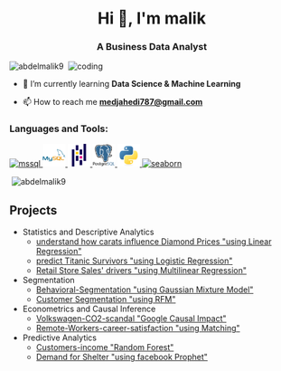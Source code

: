 <h1 align="center">Hi 👋, I'm malik</h1>
<h3 align="center">A Business Data Analyst</h3>

<img align="right" alt="coding" width="400" src="https://user-images.githubusercontent.com/55389276/140866485-8fb1c876-9a8f-4d6a-98dc-08c4981eaf70.gif">

<p align="left"> <img src="https://komarev.com/ghpvc/?username=abdelmalik9&label=Profile%20views&color=0e75b6&style=flat" alt="abdelmalik9" /> </p>

- 🌱 I’m currently learning **Data Science & Machine Learning**

- 📫 How to reach me **medjahedi787@gmail.com**

<p align="left">
</p>

<h3 align="left">Languages and Tools:</h3>
<p align="left"> <a href="https://www.microsoft.com/en-us/sql-server" target="_blank" rel="noreferrer"> <img src="https://www.svgrepo.com/show/303229/microsoft-sql-server-logo.svg" alt="mssql" width="40" height="40"/> </a> <a href="https://www.mysql.com/" target="_blank" rel="noreferrer"> <img src="https://raw.githubusercontent.com/devicons/devicon/master/icons/mysql/mysql-original-wordmark.svg" alt="mysql" width="40" height="40"/> </a> <a href="https://pandas.pydata.org/" target="_blank" rel="noreferrer"> <img src="https://raw.githubusercontent.com/devicons/devicon/2ae2a900d2f041da66e950e4d48052658d850630/icons/pandas/pandas-original.svg" alt="pandas" width="40" height="40"/> </a> <a href="https://www.postgresql.org" target="_blank" rel="noreferrer"> <img src="https://raw.githubusercontent.com/devicons/devicon/master/icons/postgresql/postgresql-original-wordmark.svg" alt="postgresql" width="40" height="40"/> </a> <a href="https://www.python.org" target="_blank" rel="noreferrer"> <img src="https://raw.githubusercontent.com/devicons/devicon/master/icons/python/python-original.svg" alt="python" width="40" height="40"/> </a> <a href="https://seaborn.pydata.org/" target="_blank" rel="noreferrer"> <img src="https://seaborn.pydata.org/_images/logo-mark-lightbg.svg" alt="seaborn" width="40" height="40"/> </a> </p>

<p>&nbsp;<img align="center" src="https://github-readme-stats.vercel.app/api?username=abdelmalik9&show_icons=true&locale=en" alt="abdelmalik9" /></p>


## Projects
- Statistics and Descriptive Analytics
    * <a href= "https://github.com/Abdelmalik9/Pricing-Diamonds">understand how carats influence Diamond Prices "using Linear Regression"</a>
    * <a href= "https://github.com/Abdelmalik9/Titanic-Survivors/tree/main">predict Titanic Survivors "using Logistic Regression"</a>
    * <a href= "https://github.com/Abdelmalik9/Retail-Store-Sales-drivers-Project">Retail Store Sales' drivers "using Multilinear Regression"</a>
- Segmentation
    * <a href="https://github.com/Abdelmalik9/Behavioral-Segmentation">Behavioral-Segmentation "using Gaussian Mixture Model"</a>
    * <a href="https://github.com/Abdelmalik9/Customer-Segmentation/tree/main">Customer Segmentation "using RFM"</a>
- Econometrics and Causal Inference
    * <a href="https://github.com/Abdelmalik9/Volkswagen-CO2-scandal">Volkswagen-CO2-scandal "Google Causal Impact"</a>
    * <a href="https://github.com/Abdelmalik9/Remote-Workers-career-satisfaction">Remote-Workers-career-satisfaction "using Matching"</a>
- Predictive Analytics
    * <a href="https://github.com/Abdelmalik9/Customers-income">Customers-income "Random Forest"</a>
    * <a href="https://github.com/Abdelmalik9/Demand-Forecasting">Demand for Shelter "using facebook Prophet"</a>


